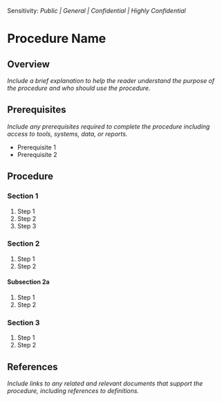 Sensitivity: *Public | General | Confidential | Highly Confidential*

# Procedure Name

## Overview

*Include a brief explanation to help the reader understand the purpose of the procedure and who should use the procedure.*

## Prerequisites

*Include any prerequisites required to complete the procedure including access to tools, systems, data, or reports.*

* Prerequisite 1
* Prerequisite 2

## Procedure

### Section 1

1. Step 1
2. Step 2
3. Step 3

### Section 2

1. Step 1
2. Step 2

#### Subsection 2a

1. Step 1
2. Step 2

### Section 3

1. Step 1
2. Step 2

## References

*Include links to any related and relevant documents that support the procedure, including references to definitions.*